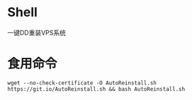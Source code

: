 # Shell

一键DD重装VPS系统

# 食用命令

`wget --no-check-certificate -O AutoReinstall.sh https://git.io/AutoReinstall.sh && bash AutoReinstall.sh`
